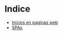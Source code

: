 # Indice

- [Inicios en paginas web](https://github.com/daniel18acevedo/DA2-Tecnologia/blob/angular/history-mpa.md)
- [SPAs](https://github.com/daniel18acevedo/DA2-Tecnologia/blob/angular/history-spa.md)
